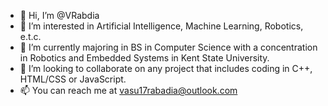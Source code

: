 - 👋 Hi, I’m @VRabdia
- 👀 I’m interested in Artificial Intelligence, Machine Learning, Robotics, e.t.c.
- 🌱 I’m currently majoring in BS in Computer Science with a concentration in Robotics and Embedded Systems in Kent State University.
- 💞️ I’m looking to collaborate on any project that includes coding in C++, HTML/CSS or JavaScript.
- 📫 You can reach me at vasu17rabadia@outlook.com

<!---
VRabdia/VRabdia is a ✨ special ✨ repository because its `README.md` (this file) appears on your GitHub profile.
You can click the Preview link to take a look at your changes.
--->
